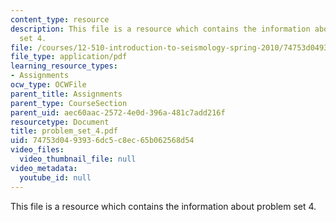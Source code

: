 ```yaml
---
content_type: resource
description: This file is a resource which contains the information about problem
  set 4.
file: /courses/12-510-introduction-to-seismology-spring-2010/74753d0493936dc5c8ec65b062568d54_problem_set_4.pdf
file_type: application/pdf
learning_resource_types:
- Assignments
ocw_type: OCWFile
parent_title: Assignments
parent_type: CourseSection
parent_uid: aec60aac-2572-4e0d-396a-481c7add216f
resourcetype: Document
title: problem_set_4.pdf
uid: 74753d04-9393-6dc5-c8ec-65b062568d54
video_files:
  video_thumbnail_file: null
video_metadata:
  youtube_id: null
---
```

This file is a resource which contains the information about problem set 4.

